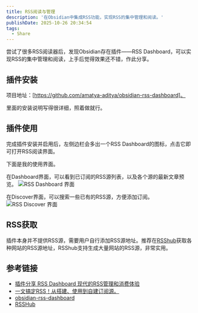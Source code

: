 ```yaml
---
title: RSS阅读与管理
description: '在Obsidian中集成RSS功能，实现RSS的集中管理和阅读。'
publishDate: 2025-10-26 20:34:54
tags:
  - Share
---
```


尝试了很多RSS阅读器后，发现Obsidian存在插件——RSS Dashboard，可以实现RSS的集中管理和阅读，上手后觉得效果还不错，作此分享。

## 插件安装

项目地址：[https://github.com/amatya-aditya/obsidian-rss-dashboard]。

里面的安装说明写得很详细，照着做就行。

## 插件使用

完成插件安装并启用后，左侧边栏会多出一个RSS Dashboard的图标，点击它即可打开RSS阅读界面。

下面是我的使用界面。

在Dashboard界面，可以看到已订阅的RSS源列表，以及各个源的最新文章预览。
![RSS Dashboard 界面](/images/share/rss_dashboard.png)

在Discover界面，可以搜索一些已有的RSS源，方便添加订阅。
![RSS Discover 界面](/images/share/rss_discover.png)

## RSS获取

插件本身并不提供RSS源，需要用户自行添加RSS源地址。推荐在[RSShub](https://docs.rsshub.app/zh/guide/)获取各种网站的RSS源地址，RSShub支持生成大量网站的RSS源，非常实用。

## 参考链接

- [插件分享 RSS Dashboard 现代的RSS管理和消费体验](https://mp.weixin.qq.com/s/kBI1odmnKDG1n8BjjRzXWw)
- [一文搞定RSS！从搭建、使用到自建订阅源。](https://zhuanlan.zhihu.com/p/659275676)
- [obsidian-rss-dashboard
](https://github.com/amatya-aditya/obsidian-rss-dashboard)
- [RSSHub](https://docs.rsshub.app/zh/guide/)
